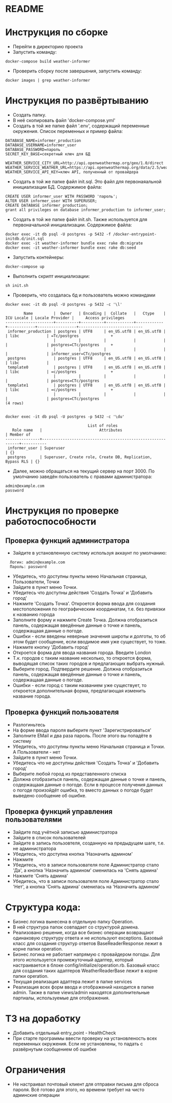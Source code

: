 # README

# Инструкция по сборке
* Перейти в директорию проекта
* Запустить команду:
````
docker-compose build weather-informer
````
* Проверить сборку после завершения, запустить команду:
````
docker images | grep weather-informer
````

# Инструкция по развёртыванию
* Создать папку.
* В неё скопировать файл 'docker-compose.yml'
* Создать в той же папке файл '.env', содержащий переменные окружения. Список переменных и пример файла:
````
DATABASE_NAME=informer_production
DATABASE_USERNAME=informer_user
DATABASE_PASSWORD=пароль
SECRET_KEY_BASE=секретный ключ для БД

WEATHER_SERVICE_CITY_URL=http://api.openweathermap.org/geo/1.0/direct
WEATHER_SERVICE_WEATHER_URL=https://api.openweathermap.org/data/2.5/weather
WEATHER_SERVICE_API_KEY=ключ API, полученный от провайдера
````
* Создать в той же папке файл init.sql. Это файл для первонаяальной инициализации БД. Содержимое файла:
````
CREATE USER informer_user WITH PASSWORD 'пароль';
ALTER USER informer_user WITH SUPERUSER;
CREATE DATABASE informer_production;
grant all privileges on database informer_production to informer_user;
````
* Создать в той же папке файл init.sh. Также используется для первоначальной инициализации. Содержимое файла:
````
docker exec -it db psql -U postgres -p 5432 -f /docker-entrypoint-initdb.d/init.sql
docker exec -it weather-informer bundle exec rake db:migrate
docker exec -it weather-informer bundle exec rake db:seed
````
* Запустить контейнеры:
````
docker-compose up
````
* Выполнить скрипт инициализации:
````
sh init.sh
````
* Проверить, что создалась бд и пользователь можно командами
````
docker exec -it db psql -U postgres -p 5432 -c '\l'

        Name         |  Owner   | Encoding |  Collate   |   Ctype    | ICU Locale | Locale Provider |     Access privileges      
---------------------+----------+----------+------------+------------+------------+-----------------+----------------------------
 informer_production | postgres | UTF8     | en_US.utf8 | en_US.utf8 |            | libc            | =Tc/postgres              +
                     |          |          |            |            |            |                 | postgres=CTc/postgres     +
                     |          |          |            |            |            |                 | informer_user=CTc/postgres
 postgres            | postgres | UTF8     | en_US.utf8 | en_US.utf8 |            | libc            | 
 template0           | postgres | UTF8     | en_US.utf8 | en_US.utf8 |            | libc            | =c/postgres               +
                     |          |          |            |            |            |                 | postgres=CTc/postgres
 template1           | postgres | UTF8     | en_US.utf8 | en_US.utf8 |            | libc            | =c/postgres               +
                     |          |          |            |            |            |                 | postgres=CTc/postgres
(4 rows)


docker exec -it db psql -U postgres -p 5432 -c '\du'

                                    List of roles
   Role name   |                         Attributes                         | Member of 
---------------+------------------------------------------------------------+-----------
 informer_user | Superuser                                                  | {}
 postgres      | Superuser, Create role, Create DB, Replication, Bypass RLS | {}

````
* Далее, можно обращаться на текущий сервер на порт 3000.
По умолчанию заведён пользователь с правами администратора:
````
admin@example.com
password
````

# Инструкция по проверке работоспособности
## Проверка функций администратора
* Зайдите в установленную систему используя аккаунт по умолчанию:
````
  Логин: admin@example.com
  Пароль: password
````
* Убедитесь, что доступны пункты меню Начальная страница, Пользователи, Точки
* Зайдите в пункт меню Точки.
* Убедитесь что доступны действия 'Создать Точка' и  'Добавить город'
* Нажмите 'Создать Точка'. Откроется форма ввода для создания местоположения по географическим координатам, т.е. без привязки к названию города
* Заполните форму и нажмите Create Точка. Должна отобразиться панель, содержащая введённые данные о точке и панель, содержащаая данные о погоде.
* Ошибки - если введены неверные значения широты и долготы, то об этом будет сообщение, если вводимое имя уже существует, то тоже.
* Нажмите кнопку 'Добавить город'
* Откроется форма для ввода названия города. Введите London
* Т.к. городов с таким название несколько, то откроется форма, выводящая список таких городов и предлагающих выбрать нужный.
* Выберите город. Подтвердите решение. Должна отобразиться панель, содержащая введённые данные о точке и панель, содержащаая данные о погоде.
* Ошибки - если город с таким названием уже существует, то откроется дополнительная форма, предлагающая изменить название города.

## Проверка функций пользователя
* Разлогиньтесь
* На форме ввода пароля выберите пункт 'Зарегистрироваться'
* Заполните EMail и два раза пароль. После этого вы попадёте в систему
* Убедитесь, что доступны пункты меню Начальная страница и Точки. А Пользователи - нет
* Зайдите в пункт меню Точки.
* Убедитесь что не доступны действия 'Создать Точка' и  'Добавить город'
* Выберите любой город из представленного списка
* Должна отобразиться панель, содержащая данные о точке и панель, содержащаая данные о погоде.
Если в процессе получения данных о погоде произойдёт ошибка, то вместо данных о погоде будет выведено сообщение об ошибке.

## Проверка функций управления пользователями
* Зайдите под учётной записью администратора
* Зайдите в список пользователей
* Зайдите в запись пользовтеля, созданную на предыдущем шаге, т.е. не администратора
* Убедитесь, что доступна кнопка 'Назначить админом'
* Нажмите
* Убедитесь, что в записи пользователя поле Администратор стало 'Да', а кнопка 'Назначить админом' сменилась на 'Снять админа'
* Нажмите 'Снять админа'
*  Убедитесь, что в записи пользователя поле Администратор стало 'Нет', а кнопка 'Снять админа' сменилась на 'Назначить админом' 

# Структура кода:
* Бизнес логика вынесена в отдельную папку  Operation.
* В ней структура папок совпадает со структурой домена.
* Реализовано решение, когда все бизнес операции возвращают одинаковую структуру ответа и не используют exceptions. Базовый класс для создания структур ответов BaseReaderResponse лежит в корне папки operation.
* Бизнес логика не работает напрямую с провайдером погоды. Для этого используется промежуточный адаптер, который настраивается в блоке config/initialize/operation.rb.
Базовый класс для создания таких адаптеров WeatherReaderBase лежит в корне папки operation.
* Текущая реализация адаптера лежит в папке services
* Реализация всех форм ввода и отображений находится в папке admin. Также в папке views/admin находятся дополнительные партиалы, используемые для отображения.

# ТЗ на доработку
* Добавить отдельный entry_point - HealthCheck
* При старте программы ввести проверку на установленость всех переменных окружения. Если не установлены, то падать с развёрнутым сообщением об ошибке

# Ограничения
* Не настраивал почтовый клиент для отправки письма для сброса пароля. Всё готово для этого, но времени требует на чисто админские операции

